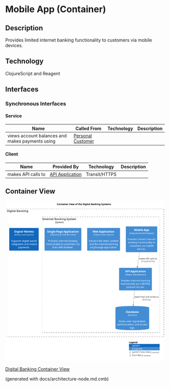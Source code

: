 # Mobile App (Container)
## Description
Provides limited internet banking functionality to customers via mobile devices.

## Technology
ClojureScript and Reagent


## Interfaces

### Synchronous Interfaces

#### Service
| Name | Called From | Technology | Description |
|---|---|---|---|
| views account balances and makes payments using | [Personal Customer](../../mybank/personal-customer.md) |  |  |

#### Client
| Name | Provided By | Technology | Description |
|---|---|---|---|
| makes API calls to | [API Application](../../mybank/digital-banking/api-application.md) | Transit/HTTPS |  |

## Container View
![Container View of the Digital Banking Systems](../../mybank/digital-banking/container-view.png)

[Digital Banking Container View](../../mybank/digital-banking/container-view.md)


(generated with docs/architecture-node.md.cmb)
